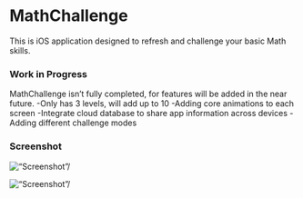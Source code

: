 # MathChallenge

This is iOS application designed to refresh and challenge your basic Math skills. 


### Work in Progress

MathChallenge isn’t fully completed, for features will be added in the near future.
-Only has 3 levels, will add up to 10
-Adding core animations to each screen
-Integrate cloud database to share app information across devices
-Adding different challenge modes

### Screenshot

<p align=“center”>
	<img src=“https://github.com/matthewashley1/MathChallenge/blob/master/Screen%20Shot%202016-12-06%20at%204.26.22%20AM.png” alt=“Screenshot”/>
</p>

<p align=“center”>
	<img src=“https://github.com/matthewashley1/MathChallenge/blob/master/Screen%20Shot%202016-12-06%20at%204.27.03%20AM.png” alt=“Screenshot”/>
</p> 